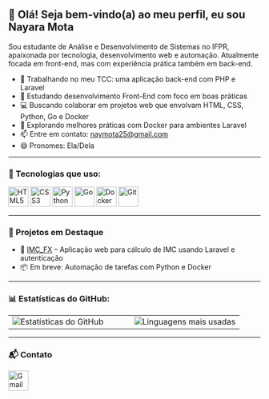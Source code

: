 ## 👋 Olá! Seja bem-vindo(a) ao meu perfil, eu sou Nayara Mota

Sou estudante de Análise e Desenvolvimento de Sistemas no IFPR, apaixonada por tecnologia, desenvolvimento web e automação. Atualmente focada em front-end, mas com experiência prática também em back-end.

- 🔧 Trabalhando no meu TCC: uma aplicação back-end com PHP e Laravel
- 🌱 Estudando desenvolvimento Front-End com foco em boas práticas
- 💻 Buscando colaborar em projetos web que envolvam HTML, CSS, Python, Go e Docker
- 🐳 Explorando melhores práticas com Docker para ambientes Laravel
- 📫 Entre em contato: [naymota25@gmail.com](mailto:naymota25@gmail.com)
- 😄 Pronomes: Ela/Dela

---

### 🧠 Tecnologias que uso:

<p align="left">
  <img src="https://cdn.jsdelivr.net/gh/devicons/devicon/icons/html5/html5-original.svg" alt="HTML5" width="40" height="40"/>
  <img src="https://cdn.jsdelivr.net/gh/devicons/devicon/icons/css3/css3-original.svg" alt="CSS3" width="40" height="40"/>
  <img src="https://cdn.jsdelivr.net/gh/devicons/devicon/icons/python/python-original.svg" alt="Python" width="40" height="40"/>
  <img src="https://cdn.jsdelivr.net/gh/devicons/devicon/icons/go/go-original.svg" alt="Go" width="40" height="40"/>
  <img src="https://cdn.jsdelivr.net/gh/devicons/devicon/icons/docker/docker-original.svg" alt="Docker" width="40" height="40"/>
  <img src="https://cdn.jsdelivr.net/gh/devicons/devicon/icons/git/git-original.svg" alt="Git" width="40" height="40"/>
</p>

---

### 🚀 Projetos em Destaque

- 🧮 [IMC_FX](https://github.com/NayarafMota/IMC_FX) – Aplicação web para cálculo de IMC usando Laravel e autenticação
- 📦 Em breve: Automação de tarefas com Python e Docker

---

### 📊 Estatísticas do GitHub:

<table>
  <tr>
    <td>
      <img src="https://github-readme-stats.vercel.app/api?username=NayaraMferreira&show_icons=true&theme=radical" alt="Estatísticas do GitHub" />
    </td>
    <td width="30"></td>
    <td>
      <img src="https://github-readme-stats.vercel.app/api/top-langs/?username=NayaraMferreira&layout=compact&theme=radical" alt="Linguagens mais usadas" />
    </td>
  </tr>
</table>

---

### 📬 Contato

<p align="left">
  <a href="mailto:naymota25@gmail.com">
    <img src="https://upload.wikimedia.org/wikipedia/commons/7/7e/Gmail_icon_%282020%29.svg" alt="Gmail" width="40" height="40"/>
  </a>
  <!--
  <a href="https://www.linkedin.com/in/SEU-LINKEDIN" target="_blank">
    <img src="https://cdn.jsdelivr.net/gh/devicons/devicon/icons/linkedin/linkedin-original.svg" alt="LinkedIn" width="40" height="40"/>
  </a>
  -->
</p>

